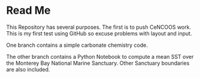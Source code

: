 # Read Me

This Repository has several purposes.  The first is to push CeNCOOS work.
This is my first test using GitHub so excuse problems with layout and input.

One branch contains a simple carbonate chemistry code.

The other branch contains a Python Notebook to compute a mean SST over the Monterey Bay National Marine Sanctuary.  Other Sanctuary boundaries are also included.
